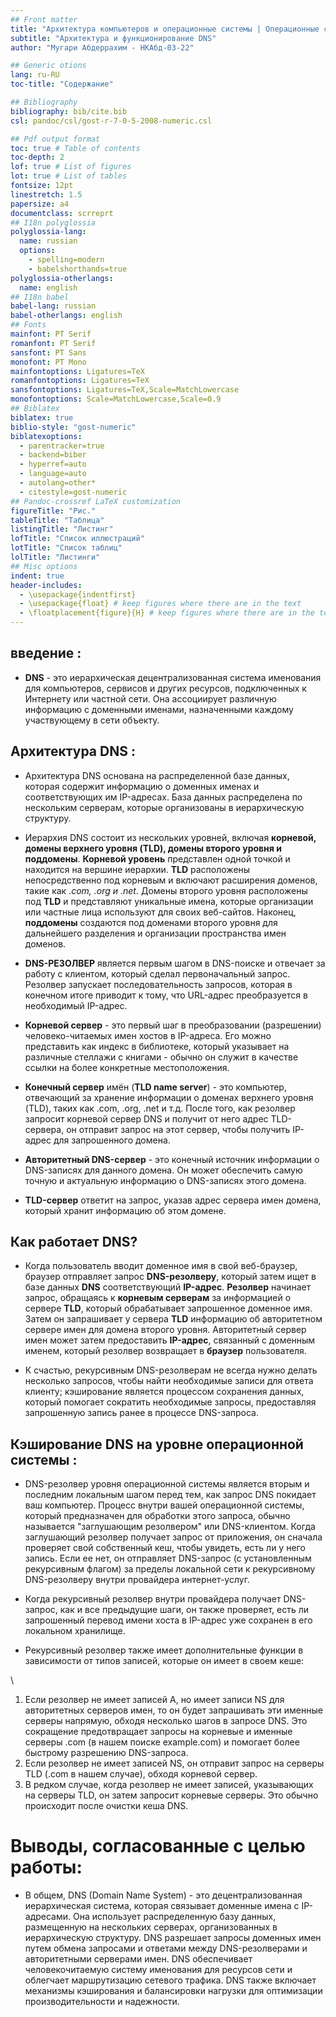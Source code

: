 ```yaml
---
## Front matter
title: "Архитектура компьютеров и операционные системы | Операционные системы"
subtitle: "Архитектура и функционирование DNS"
author: "Мугари Абдеррахим - НКАбд-03-22"

## Generic otions
lang: ru-RU
toc-title: "Содержание"

## Bibliography
bibliography: bib/cite.bib
csl: pandoc/csl/gost-r-7-0-5-2008-numeric.csl

## Pdf output format
toc: true # Table of contents
toc-depth: 2
lof: true # List of figures
lot: true # List of tables
fontsize: 12pt
linestretch: 1.5
papersize: a4
documentclass: scrreprt
## I18n polyglossia
polyglossia-lang:
  name: russian
  options:
	- spelling=modern
	- babelshorthands=true
polyglossia-otherlangs:
  name: english
## I18n babel
babel-lang: russian
babel-otherlangs: english
## Fonts
mainfont: PT Serif
romanfont: PT Serif
sansfont: PT Sans
monofont: PT Mono
mainfontoptions: Ligatures=TeX
romanfontoptions: Ligatures=TeX
sansfontoptions: Ligatures=TeX,Scale=MatchLowercase
monofontoptions: Scale=MatchLowercase,Scale=0.9
## Biblatex
biblatex: true
biblio-style: "gost-numeric"
biblatexoptions:
  - parentracker=true
  - backend=biber
  - hyperref=auto
  - language=auto
  - autolang=other*
  - citestyle=gost-numeric
## Pandoc-crossref LaTeX customization
figureTitle: "Рис."
tableTitle: "Таблица"
listingTitle: "Листинг"
lofTitle: "Список иллюстраций"
lotTitle: "Список таблиц"
lolTitle: "Листинги"
## Misc options
indent: true
header-includes:
  - \usepackage{indentfirst}
  - \usepackage{float} # keep figures where there are in the text
  - \floatplacement{figure}{H} # keep figures where there are in the text
---
```


## введение :

- **DNS** - это иерархическая децентрализованная система именования для компьютеров, сервисов и других ресурсов, подключенных к Интернету или частной сети. Она ассоциирует различную информацию с доменными именами, назначенными каждому участвующему в сети объекту. 

## Архитектура DNS :

- Архитектура DNS основана на распределенной базе данных, которая содержит информацию о доменных именах и соответствующих им IP-адресах. База данных распределена по нескольким серверам, которые организованы в иерархическую структуру. 

- Иерархия DNS состоит из нескольких уровней, включая **корневой, домены верхнего уровня (TLD), домены второго уровня и поддомены**. **Корневой уровень** представлен одной точкой и находится на вершине иерархии. **TLD** расположены непосредственно под корневым и включают расширения доменов, такие как *.com, .org и .net*. Домены второго уровня расположены под **TLD** и представляют уникальные имена, которые организации или частные лица используют для своих веб-сайтов. Наконец, **поддомены** создаются под доменами второго уровня для дальнейшего разделения и организации пространства имен доменов. 

- **DNS-РЕЗОЛВЕР** является первым шагом в DNS-поиске и отвечает за работу с клиентом, который сделал первоначальный запрос. Резолвер запускает последовательность запросов, которая в конечном итоге приводит к тому, что URL-адрес преобразуется в необходимый IP-адрес.​

- **Корневой сервер** - это первый шаг в преобразовании (разрешении) человеко-читаемых имен хостов в IP-адреса. Его можно представить как индекс в библиотеке, который указывает на различные стеллажи с книгами - обычно он служит в качестве ссылки на более конкретные местоположения.​

- **Конечный сервер** имён (**TLD name server**) - это компьютер, отвечающий за хранение информации о доменах верхнего уровня (TLD), таких как .com, .org, .net и т.д. После того, как резолвер запросит корневой сервер DNS и получит от него адрес TLD-сервера, он отправит запрос на этот сервер, чтобы получить IP-адрес для запрошенного домена.​

- **Авторитетный DNS-сервер** - это конечный источник информации о DNS-записях для данного домена. Он может обеспечить самую точную и актуальную информацию о DNS-записях этого домена.​
​

- **TLD-сервер** ответит на запрос, указав адрес сервера имен домена, который хранит информацию об этом домене.​



## Как работает DNS? 

- Когда пользователь вводит доменное имя в свой веб-браузер, браузер отправляет запрос **DNS-резолверу**, который затем ищет в базе данных **DNS** соответствующий **IP-адрес**. **Резолвер** начинает запрос, обращаясь к **корневым серверам** за информацией о сервере **TLD**, который обрабатывает запрошенное доменное имя. Затем он запрашивает у сервера **TLD** информацию об авторитетном сервере имен для домена второго уровня. Авторитетный сервер имен может затем предоставить **IP-адрес**, связанный с доменным именем, который резолвер возвращает в **браузер** пользователя. 

- К счастью, рекурсивным DNS-резолверам не всегда нужно делать несколько запросов, чтобы найти необходимые записи для ответа клиенту; кэширование является процессом сохранения данных, который помогает сократить необходимые запросы, предоставляя запрошенную запись ранее в процессе DNS-запроса.​


## Кэширование DNS на уровне операционной системы :

- DNS-резолвер уровня операционной системы является вторым и последним локальным шагом перед тем, как запрос DNS покидает ваш компьютер. Процесс внутри вашей операционной системы, который предназначен для обработки этого запроса, обычно называется "заглушающим резолвером" или DNS-клиентом. Когда заглушающий резолвер получает запрос от приложения, он сначала проверяет свой собственный кеш, чтобы увидеть, есть ли у него запись. Если ее нет, он отправляет DNS-запрос (с установленным рекурсивным флагом) за пределы локальной сети к рекурсивному DNS-резолверу внутри провайдера интернет-услуг.

- Когда рекурсивный резолвер внутри провайдера получает DNS-запрос, как и все предыдущие шаги, он также проверяет, есть ли запрошенный перевод имени хоста в IP-адрес уже сохранен в его локальном хранилище.

- Рекурсивный резолвер также имеет дополнительные функции в зависимости от типов записей, которые он имеет в своем кеше:

\

1. Если резолвер не имеет записей A, но имеет записи NS для авторитетных серверов имен, то он будет запрашивать эти именные серверы напрямую, обходя несколько шагов в запросе DNS. Это сокращение предотвращает запросы на корневые и именные серверы .com (в нашем поиске example.com) и помогает более быстрому разрешению DNS-запроса.
2. Если резолвер не имеет записей NS, он отправит запрос на серверы TLD (.com в нашем случае), обходя корневой сервер.
3. В редком случае, когда резолвер не имеет записей, указывающих на серверы TLD, он затем запросит корневые серверы. Это обычно происходит после очистки кеша DNS.




  
# Выводы, согласованные с целью работы:

- В общем, DNS (Domain Name System) - это децентрализованная иерархическая система, которая связывает доменные имена с IP-адресами. Она использует распределенную базу данных, размещенную на нескольких серверах, организованных в иерархическую структуру. DNS разрешает запросы доменных имен путем обмена запросами и ответами между DNS-резолверами и авторитетными серверами имен. DNS обеспечивает человекочитаемую систему именования для ресурсов сети и облегчает маршрутизацию сетевого трафика. DNS также включает механизмы кэширования и балансировки нагрузки для оптимизации производительности и надежности.
